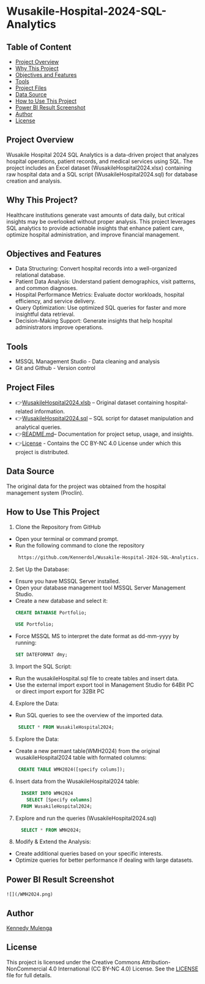 # Wusakile-Hospital-2024-SQL-Analytics

## Table of Content
  - [Project Overview](#project-overview)
  - [Why This Project](#why-this-project)
  - [Objectives and Features](#objectives-and-features)
  - [Tools](#tools)
  - [Project Files](#project-files)
  - [Data Source](#data-source)
  - [How to Use This Project](#how-to-use-this-project)
  - [Power BI Result Screenshot](#power-bi-result-screenshot)
  - [Author](#author)
  - [License](#license)

## Project Overview
Wusakile Hospital 2024 SQL Analytics is a data-driven project that analyzes hospital operations, patient records, and medical services using SQL. The project includes an Excel dataset (WusakileHospital2024.xlsx) containing raw hospital data and a SQL script (WusakileHospital2024.sql) for database creation and analysis.

## Why This Project?
Healthcare institutions generate vast amounts of data daily, but critical insights may be overlooked without proper analysis. This project leverages SQL analytics to provide actionable insights that enhance patient care, optimize hospital administration, and improve financial management.

## Objectives and Features
- Data Structuring: Convert hospital records into a well-organized relational database.
- Patient Data Analysis: Understand patient demographics, visit patterns, and common diagnoses.
- Hospital Performance Metrics: Evaluate doctor workloads, hospital efficiency, and service delivery.
- Query Optimization: Use optimized SQL queries for faster and more insightful data retrieval.
- Decision-Making Support: Generate insights that help hospital administrators improve operations.

## Tools
- MSSQL Management Studio - Data cleaning and analysis
- Git and Github - Version control
  
## Project Files
- 👉[WusakileHospital2024.xlsb](https://github.com/Kennerdol/Wusakile-Hospital-2024-SQL-Analytics/blob/main/WusakileHospital2024.xlsb) – Original dataset containing hospital-related information.
- 👉[WusakileHospital2024.sql](https://github.com/Kennerdol/Wusakile-Hospital-2024-SQL-Analytics/blob/main/WusakileHospital2024.sql) – SQL script for dataset manipulation and analytical queries.
- 👉[README.md](https://github.com/Kennerdol/Wusakile-Hospital-2024-SQL-Analytics/edit/main/README.md)– Documentation for project setup, usage, and insights.
- 👉[License](https://github.com/Kennerdol/Wusakile-Hospital-2024-SQL-Analytics/blob/main/License.txt) - Contains the CC BY-NC 4.0 License under which this project is distributed.

## Data Source
The original data for the project was obtained from the hospital management system (Proclin).

## How to Use This Project

1. Clone the Repository from GitHub
- Open your terminal or command prompt.
- Run the following command to clone the repository
  ```sh
   https://github.com/Kennerdol/Wusakile-Hospital-2024-SQL-Analytics.git
  ```

2. Set Up the Database:
- Ensure you have MSSQL Server installed.
- Open your database management tool MSSQL Server Management Studio.
- Create a new database and select it:
  ```sql
  CREATE DATABASE Portfolio;
  ```
  ```sql
  USE Portfolio;
  ```
- Force MSSQL MS to interpret the date format as dd-mm-yyyy by running:
  ```sql
  SET DATEFORMAT dmy;
  ```
  
3. Import the SQL Script:
- Run the wusakileHospital.sql file to create tables and insert data.
- Use the external import export tool in Management Studio for 64Bit PC or direct import export for 32Bit PC

4. Explore the Data:
- Run SQL queries to see the overview of the imported data.
   ```sql
    SELECT * FROM WusakileHospital2024;
   ```
   
5. Explore the Data:
- Create a new permant table(WMH2024) from the original wusakileHospital2024 table with formated columns:
   ```sql
    CREATE TABLE WMH2024([specify colums]);
   ```

6. Insert data from the WusakileHospital2024 table:
     ```sql
       INSERT INTO WMH2024
         SELECT [Specify columns]
       FROM WusakileHospital2024;
    ```

7. Explore and run the queries (WusakileHospital2024.sql)
     ```sql
       SELECT * FROM WMH2024;
    ```
8. Modify & Extend the Analysis:
- Create additional queries based on your specific interests.
- Optimize queries for better performance if dealing with large datasets.

## Power BI Result Screenshot
    ![](/WMH2024.png)
## Author
[Kennedy Mulenga](https://www.linkedin.com/in/kennedy-mulenga-675a32169/)

## License
This project is licensed under the Creative Commons Attribution-NonCommercial 4.0 International (CC BY-NC 4.0) License. 
See the [LICENSE](https://github.com/Kennerdol/Wusakile-Hospital-2024-SQL-Analytics/blob/main/License.txt) file for full details.
